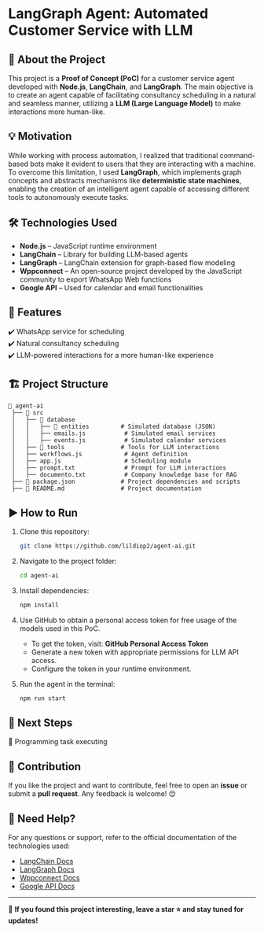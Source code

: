 # LangGraph Agent: Automated Customer Service with LLM

## 📌 About the Project

This project is a **Proof of Concept (PoC)** for a customer service agent developed with **Node.js**, **LangChain**, and **LangGraph**. The main objective is to create an agent capable of facilitating consultancy scheduling in a natural and seamless manner, utilizing a **LLM (Large Language Model)** to make interactions more human-like.

## 💡 Motivation

While working with process automation, I realized that traditional command-based bots make it evident to users that they are interacting with a machine. To overcome this limitation, I used **LangGraph**, which implements graph concepts and abstracts mechanisms like **deterministic state machines**, enabling the creation of an intelligent agent capable of accessing different tools to autonomously execute tasks.

## 🛠️ Technologies Used

- **Node.js** – JavaScript runtime environment
- **LangChain** – Library for building LLM-based agents
- **LangGraph** – LangChain extension for graph-based flow modeling
- **Wppconnect** – An open-source project developed by the JavaScript community to export WhatsApp Web functions
- **Google API** – Used for calendar and email functionalities

## 🚀 Features

✔️ WhatsApp service for scheduling<br>
✔️ Natural consultancy scheduling<br>
✔️ LLM-powered interactions for a more human-like experience<br>

## 🏗️ Project Structure

```
📂 agent-ai
 ├── 📂 src
 │   ├── 📂 database    
 │   │   ├── 📂 entities         # Simulated database (JSON)
 │   │   ├── emails.js           # Simulated email services
 │   │   ├── events.js           # Simulated calendar services
 │   ├── 📂 tools                # Tools for LLM interactions
 │   ├── workflows.js            # Agent definition
 │   ├── app.js                  # Scheduling module
 │   ├── prompt.txt              # Prompt for LLM interactions
 │   ├── documento.txt           # Company knowledge base for RAG
 ├── 📄 package.json             # Project dependencies and scripts
 ├── 📄 README.md                # Project documentation
```

## ▶️ How to Run

1. Clone this repository:

   ```sh
   git clone https://github.com/lildiop2/agent-ai.git
   ```

2. Navigate to the project folder:

   ```sh
   cd agent-ai
   ```

3. Install dependencies:

   ```sh
   npm install
   ```

4. Use GitHub to obtain a personal access token for free usage of the models used in this PoC.
   - To get the token, visit: **GitHub Personal Access Token**
   - Generate a new token with appropriate permissions for LLM API access.
   - Configure the token in your runtime environment.

5. Run the agent in the terminal:

   ```sh
   npm run start
   ```

## 🔮 Next Steps

🔹 Programming task executing<br>

## 🤝 Contribution

If you like the project and want to contribute, feel free to open an **issue** or submit a **pull request**. Any feedback is welcome! 😊

## 📖 Need Help?

For any questions or support, refer to the official documentation of the technologies used:

- [LangChain Docs](https://js.langchain.com/)
- [LangGraph Docs](https://langchain-ai.github.io/langgraphjs/)
- [Wppconnect Docs](https://wppconnect.io/)
- [Google API Docs](https://developers.google.com/)

---

📌 **If you found this project interesting, leave a star ⭐ and stay tuned for updates!**
